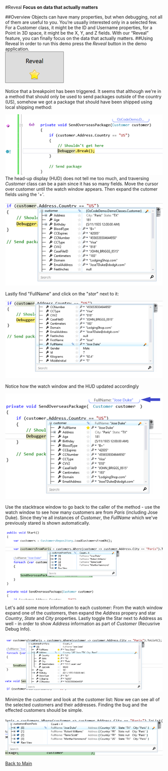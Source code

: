 ﻿#Reveal
**Focus on data that actually matters**   

##Overview
Objects can have many properties, but when debugging, not all of them are useful to you. You’re usually interested only in a selected few. For a Customer class, it might be the ID and Username properties, for a Point in 3D space, it might be the X, Y, and Z fields. With our “Reveal” feature, you can finally focus on the data that actually matters. 
##Using Reveal
In order to run this demo press the _Reveal_ button in the demo application.  
![Reveal button](Resources/RevealButton.PNG)  

Notice that a breakpoint has been triggered. 
It seems that although we're in a method that should only be used to send packages outside of the country (US), somehow we got a package that should have been shipped using local shipping method:  

![Debug break](Resources/DebuggerBreak.PNG)  
The head-up display (HUD) does not tell me too much, and traversing _Customer_ class can be a pain since it has so many fields. 
Move the cursor over customer until the watch window appears. Then expand the cutomer fields using the '+'. 

![RevealCustomerName](Resources/WatchWindow1.png) 

Lastly find "FullName" and click on the "*star*" next to it:   

![RevealCustomerName](Resources/WatchWindow2.png) 

Notice how the watch window and the HUD updated accordingly

![RevealCustomerName](Resources/RevealFullName.png)
  
Use the stacktrace window to go back to the caller of the method - use the watch window to see how many customers are from *Paris* (including Jose Duke).
Since they're all instances of _Customer_, the _FullName_ which we've previously stared is shown automatically.

![Customers from Paris](Resources/customersFromParis.png) 

Let's add some more information to each customer: From the watch window expand one of the customers, then expand the _Address_ propery and star _Country_, _State_ and _City_ properties.
Lastly toggle the Star next to Address as well - in order to show _Address_ information as part of _Customer_ (Recusrive Debug Info).

![Add address info](Resources/cutomersWithAddresses.png)

Minimize the customer and look at the customer list: Now we can see all of the selected customers and their addresses. Finding the bug and the effected customers should be simple.

![Customers with addresses](Resources/RevealCustomersAndAddresses.png)

[Back to Main](../../README.md)
